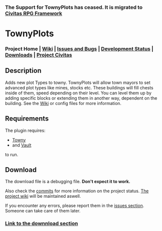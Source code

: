 ### The Support for TownyPlots has ceased. It is migrated to [Civitas RPG Framework](https://github.com/sternstaub/CivitasRPG)
# TownyPlots
### Project Home | [Wiki](https://github.com/Pommesritter/TownyPlots/wiki/Wiki-Home) | [Issues and Bugs](https://github.com/Pommesritter/TownyPlots/issues) |  [Development Status](https://github.com/Pommesritter/TownyPlots/projects) | [Downloads](https://github.com/Pommesritter/TownyPlots/tree/master/downloads) | [Project Civitas](https://github.com/Pommesritter/ProjectCivitas)
## Description

Adds new plot Types to towny.
TownyPlots will allow town mayors to set advanced plot types like mines, stocks etc. 
These buildings will fill chests inside of them, speed depending on their level. You can level them up by adding specific blocks or extending them in another way, dependent on the building. 
See the [Wiki](https://github.com/Pommesritter/TownyPlots/wiki) or config files for more information.


## Requirements
The plugin requires: 
- [Towny](http://palmergames.com/towny/Towny) 
- and [Vault](https://dev.bukkit.org/projects/vault) 

to run.

## Download

The download file is a debugging file. **Don't expect it to work.**

Also check the [commits](https://github.com/Pommesritter/TownyPlots/commits/master) for more information on the project status. [The project wiki](https://github.com/Pommesritter/TownyPlots/wiki/) will be maintained aswell.

If you encounter any errors, please report them in the [issues section](https://github.com/Pommesritter/TownyPlots/issues). Someone can take care of them later.

### **[Link to the downnload section](https://github.com/Pommesritter/TownyPlots/tree/master/downloads)**


